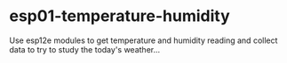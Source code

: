 # esp01-temperature-humidity
Use esp12e modules to get temperature and humidity reading and collect data to try to study the today's weather...
